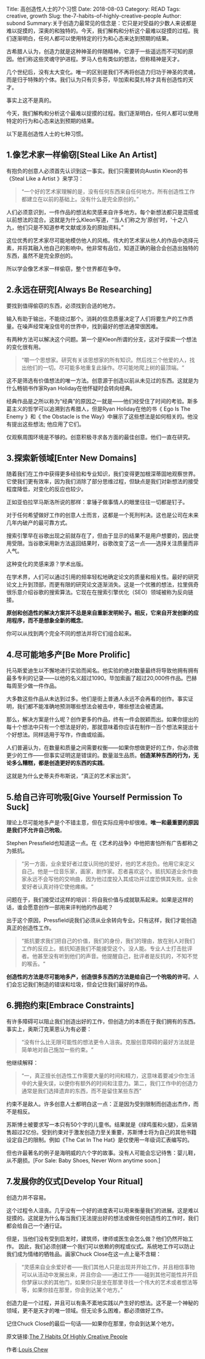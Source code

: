 Title: 高创造性人士的7个习惯
Date: 2018-08-03
Category: READ
Tags: creative, growth
Slug: the-7-habits-of-highly-creative-people
Author: subond
Summary:关于创造力最常见的信念是：它只是对受益的少数人来说都是难以捉摸的，深奥的和独特的。今天，我们解构和分析这个最难以捉摸的过程。我们逐渐明白，任何人都可以使用特定的行为和心态来达到预期的结果。

古希腊人认为，创造力就是这种神圣的伴随精神，它源于一些遥远而不可知的原因。他们称这些灵魂守护进程。罗马人也有类似的想法，但称精神是天才。

几个世纪后，没有太大变化。唯一的区别是我们不再将创造力归功于神圣的灵魂，而是归于特殊的个体。我们认为只有贝多芬，毕加索和莫扎特才具有创造性的天才。

事实上这不是真的。

今天，我们解构和分析这个最难以捉摸的过程。我们逐渐明白，任何人都可以使用特定的行为和心态来达到预期的结果。

以下是高创造性人士的七种习惯。

## 1.像艺术家一样偷窃[Steal Like An Artist]

有抱负的创意人必须首先认识到这一事实。我们只需要转向Austin Kleon的书《Steal Like a Artist 》来学习：

> “一个好的艺术家理解的是，没有任何东西来自任何地方。所有创造性工作都建立在以前的基础上。没有什么是完全原创的。”

人们必须意识到，一件作品的想法和灵感来自许多地方。每个新想法都只是混搭或以前想法的混合。这就是为什么Kleon写道，“当人们称之为'原创'时，'十之八九，他们只是不知道参考文献或涉及的原始资料。”

这位优秀的艺术家尽可能地模仿他人的风格。伟大的艺术家从他人的作品中选择元素，并将其融入他自己的影响中。他非常有品位，知道正确的融合会创造出独特的东西，虽然不是完全原创的。

所以学会像艺术家一样偷窃，整个世界都在争夺。

## 2.永远在研究[Always Be Researching]

要找到值得偷窃的东西，必须找到合适的地方。

输入有助于输出，不能绕过那个。消耗的信息质量决定了人们将要生产的工作质量。在噪声经常淹没信号的世界中，找到最好的想法通常很困难。

有两种方法可以解决这个问题。第一个是Kleon所谓的分支，这对于探索一个想法的变化很有用。

> “嚼一个思想家。研究有关该思想家的所有知识。然后找三个他爱的人，找出他们的一切。尽可能多地重复此操作。尽可能地爬上树的最顶端。“

这不是筛选有价值想法的唯一方法。创意源于创造以前从未见过的东西。这就是为什么畅销书作家Ryan Holiday在他怀疑时会转向经典。

经典作品是之所以称为“经典”的原因之一就是——他们经受住了时间的考验。斯多葛主义的哲学可以追溯到古希腊人，但是Ryan Holiday在他的书《 Ego Is The Enemy 》和《 the Obstacle is the Way》中展示了这些想法是如何相关的。他没有提出这些想法; 他应用了它们。

仅观察周围环境是不够的。创意积极寻求各方面的最佳创意。他们一直在研究。

## 3.探索新领域[Enter New Domains]

随着我们在工作中获得更多经验和专业知识，我们变得更加根深蒂固地观察世界。它使我们更有效率，因为我们消除了部分思维过程，但缺点是我们对新想法的接受程度降低，对变化的反应也较少。

正如亚伯拉罕马斯洛所说的那样：拿锤子做事情人的眼里往往一切都是钉子。

对于任何希望做好工作的创意人士而言，这都是一个死刑判决。这也是公司在未来几年内破产的最可靠方式。

搜索引擎早在谷歌出现之前就存在了，但由于显示的结果不是用户想要的，因此使用受限。当谷歌采用新方法返回结果时，谷歌改变了这一点——选择关注质量而非人气。

这种变化的灵感来源？学术出版。

在学术界，人们可以通过引用的频率轻松地确定论文的质量和相关性。最好的研究论文上升到顶部，而更有限的研究论文逐渐消失。这是一个优雅的想法，拉里佩奇很乐意介绍谷歌的搜索算法。它现在在搜索引擎优化（SEO）领域被称为反向链接。

**原创和创造性的解决方案并不总是来自重新发明轮子。相反，它来自开发创新的应用程序，而不是想象全新的概念**。

你可以从找到两个完全不同的想法并将它们组合起来。

## 4.尽可能地多产[Be More Prolific]

托马斯爱迪生以不懈地进行实验而闻名。他实验的绝对数量最终将导致他拥有拥有最多专利的记录——以他的名义超过1090。毕加索画了超过20,000件作品。巴赫每周至少做一件作品。

大多数这些作品从未达到过多。他们是街上普通人永远不会再看的创作。事实证明，我们都不能准确地预测哪些想法会被击中，哪些想法会被遗漏。

那么，解决方案是什么呢？创作更多的作品，终有一件会脱颖而出。如果你提出的每十个想法中只有一个想法是好的，那就意味着你应该在制作一百个想法来提出十个好想法。同样适用于写作，作曲或绘画。

人们普遍认为，在数量和质量之间需要权衡——如果你想做更好的工作，你必须做更少的工作——但事实证明这是错误的。数量滋生品质。**创造某种东西的行为，无论多么糟糕，都是创造更好的东西的实践**。

这就是为什么史蒂夫乔布斯说，“真正的艺术家出货”。

## 5.给自己许可吮吸[Give Yourself Permission To Suck]

理论上尽可能地多产是个不错主意，但在实际应用中却很难。**唯一和最重要的原因是我们不允许自己吮吸**。

Stephen Pressfield也知道这一点。在《艺术的战争》中他把害怕所有广告都称之为抵抗。

> “另一方面，业余爱好者过度认同他的爱好，他的艺术抱负。他用它来定义自己。他是一位音乐家，画家，剧作家。忍者喜欢这个。抵抗知道业余作曲家永远不会写他的交响曲，因为他过度投入其成功并过度恐惧其失败。业余爱好者认真对待它使他瘫痪。“

问题在于，我们接受过这样的培训：将自我价值与成就联系起来。如果是这样的话，谁会愿意创作一部用来评判他的作品呢？

出于这个原因，Pressfield说我们必须从业余转向专业。只有这样，我们才能创造真正的创造性工作。

> “抵抗要求我们把自己的价值，我们的身份，我们的理由，放在别人对我们工作的反应上。抵抗知道我们不能接受这个。没人能。专业人士打击批评者。他甚至没有听到他们的声音。他提醒自己，批评者是反抗的，不知不觉的喉舌。“

**创造性的方法是尽可能地多产，创造很多东西的方法是给自己一个吮吸的许可**。人们会忘记我们制造的错误和垃圾，但会记住我们最好的作品。

## 6.拥抱约束[Embrace Constraints]

有许多障碍可以阻止我们创造出好的工作，但创造力的本质在于我们拥有的东西。事实上，奥斯汀克莱恩认为有必要：

> “没有什么比无限可能性的想法更令人沮丧。克服创意障碍的最好方法就是简单地对自己施加一些约束。“

他继续解释：

> “一，真正擅长创造性工作需要大量的时间和精力，这意味着要减少你生活中的大量失误，以便你有额外的时间和注意力。第二，我们工作中的创造力通常是我们选择遗弃的东西，而不是留住某些东西”

约束不是敌人。许多创意人士都明白这一点：正是因为受到限制而创造出杰作，而不是相反。

苏斯博士被要求写一本只有50个字的儿童书。结果就是《绿鸡蛋和火腿》，后来销售超过2亿份。受到约束对于激发创造力至关重要，苏斯博士将为自己的其他书籍设定自己的限制。例如《The Cat In The Hat》是仅使用一年级词汇表编写的。

但也许最著名的例子是海明威的六个字的故事。没有人可能会忘记待售：婴儿鞋，从不磨损。[For Sale: Baby Shoes, Never Worn anytime soon.]

## 7.发展你的仪式[Develop Your Ritual]

创造力并不容易。

这个过程令人沮丧。几乎没有一个好的进度表可以用来衡量我们的进展。这是难以捉摸的。这就是为什么每当我们无法提出好的想法或做任何创造性的工作时，我们都会给自己一个通行证。

但是，当他们没有受到启发时，建筑师，律师或医生会怎么做？他们仍然开始工作。
因此，我们必须创建一个我们可以依赖的例程或仪式。系统地工作可以防止我们成为情绪的牺牲品。画家Chuck Close在这一点上毫不含糊：

> “灵感来自业余爱好者——我们其他人只是出现并开始工作，并且相信事物可以从活动中发展出来，并且你会——通过工作——碰到其他可能性并开启你梦寐以求的其他门，如果你只是坐在那里寻找一个伟大的艺术或者想法等等，如果你挂在那里，你会到达某个地方。”

创造力是一个过程，并且可以有条不紊地实践以产生好的想法。这不是一个神秘的领域，更不是天才的唯一领域。但无论多么困难，都必须做好工作。

记住Chuck Close的最后一句话——如果你在那里，你会到达某个地方。

原文链接:[The 7 Habits Of Highly Creative People](https://artplusmarketing.com/the-7-habits-of-highly-creative-people-6cfe6471af31)

作者:[Louis Chew](https://artplusmarketing.com/@louischew?source=post_header_lockup)
